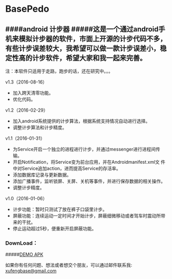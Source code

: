 # BasePedo
####android 计步器
#####这是一个通过android手机来模拟计步器的软件，市面上开源的计步代码不多，有些计步误差较大，我希望可以做一款计步误差小，稳定性高的计步软件，希望大家和我一起来完善。
------
     
注：本软件只适用于走路，跑步的话，还在研究中。。。
 
 v1.3（2016-08-16）
* 加入跨天清零功能。
* 优化代码。
 
 v1.2（2016-02-29）
* 加入android系统提供的计步算法，根据系统支持情况自动进行选择。
* 调整计步算法和计步精度。
 
v1.1（2016-01-31）
* 为Service开启一个独立的进程进行计步，并通过messenger进行进程间传输。
* 开启Notification，将Service变为前台应用，并在Androidmanifest.xml文
   件中对Service追加action，进而提高Service的存活率。
* 添加数据库记录与更新数据。
* 添加广播事件，监听锁屏、关屏、关机等事件，并进行保存数据的相关操作。
* 调整计步精度。
    
v1.0（2016-01-06）
* 计步功能：暂时只测试了放在裤子口袋里计步。
* 屏蔽功能：连续运动一定时间才开始计步，屏蔽细微移动或者驾车时震动所带来的干扰。
* 停止运动超过5秒，便重新开启屏蔽功能。
  

### DownLoad：
#####[DEMO APK](https://github.com/xfmax/BasePedo/raw/master/sample/basepedo.apk)

如果你有任何问题、想法或者想交个朋友，可以通过邮件联系我:
xufengbase@gmail.com


